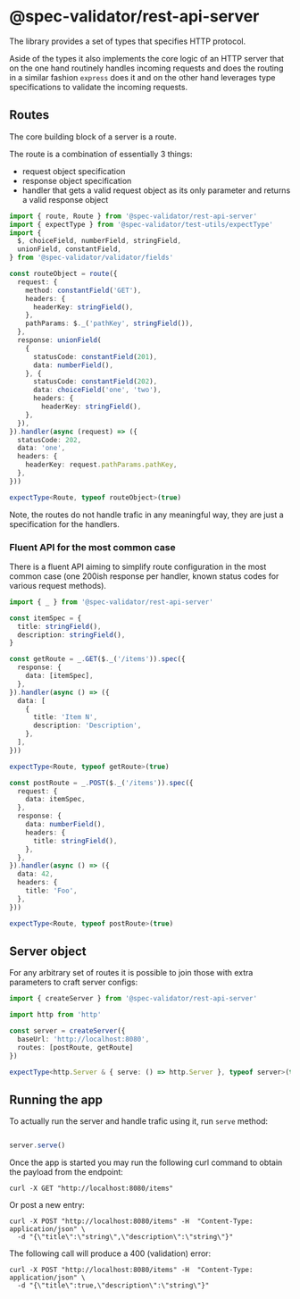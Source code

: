 # @spec-validator/rest-api-server

The library provides a set of types that specifies HTTP protocol.

Aside of the types it also implements the core logic of an HTTP
server that on the one hand routinely handles incoming requests
and does the routing in a similar fashion `express` does it
and on the other hand leverages type specifications to validate
the incoming requests.

## Routes

The core building block of a server is a route.

The route is a combination of essentially 3 things:

- request object specification
- response object specification
- handler that gets a valid request object as its only parameter and
  returns a valid response object

```ts
import { route, Route } from '@spec-validator/rest-api-server'
import { expectType } from '@spec-validator/test-utils/expectType'
import {
  $, choiceField, numberField, stringField,
  unionField, constantField,
} from '@spec-validator/validator/fields'

const routeObject = route({
  request: {
    method: constantField('GET'),
    headers: {
      headerKey: stringField(),
    },
    pathParams: $._('pathKey', stringField()),
  },
  response: unionField(
    {
      statusCode: constantField(201),
      data: numberField(),
    }, {
      statusCode: constantField(202),
      data: choiceField('one', 'two'),
      headers: {
        headerKey: stringField(),
    },
  }),
}).handler(async (request) => ({
  statusCode: 202,
  data: 'one',
  headers: {
    headerKey: request.pathParams.pathKey,
  },
}))

expectType<Route, typeof routeObject>(true)
```

Note, the routes do not handle trafic in any meaningful way,
they are just a specification for the handlers.

### Fluent API for the most common case

There is a fluent API aiming to simplify route configuration in the
most common case (one 200ish response per handler, known status
codes for various request methods).

```ts
import { _ } from '@spec-validator/rest-api-server'

const itemSpec = {
  title: stringField(),
  description: stringField(),
}

const getRoute = _.GET($._('/items')).spec({
  response: {
    data: [itemSpec],
  },
}).handler(async () => ({
  data: [
    {
      title: 'Item N',
      description: 'Description',
    },
  ],
}))

expectType<Route, typeof getRoute>(true)

const postRoute = _.POST($._('/items')).spec({
  request: {
    data: itemSpec,
  },
  response: {
    data: numberField(),
    headers: {
      title: stringField(),
    },
  },
}).handler(async () => ({
  data: 42,
  headers: {
    title: 'Foo',
  },
}))

expectType<Route, typeof postRoute>(true)
```

## Server object

For any arbitrary set of routes it is possible to join those with
extra parameters to craft server configs:

```ts
import { createServer } from '@spec-validator/rest-api-server'

import http from 'http'

const server = createServer({
  baseUrl: 'http://localhost:8080',
  routes: [postRoute, getRoute]
})

expectType<http.Server & { serve: () => http.Server }, typeof server>(true)
```

## Running the app

To actually run the server and handle trafic using it,
run `serve` method:

```ts #ignore

server.serve()

```

Once the app is started you may run the following curl command to obtain the
payload from the endpoint:

```
curl -X GET "http://localhost:8080/items"
```

Or post a new entry:

```
curl -X POST "http://localhost:8080/items" -H  "Content-Type: application/json" \
  -d "{\"title\":\"string\",\"description\":\"string\"}"
```

The following call will produce a 400 (validation) error:

```
curl -X POST "http://localhost:8080/items" -H  "Content-Type: application/json" \
  -d "{\"title\":true,\"description\":\"string\"}"
```
